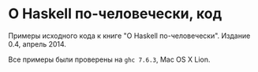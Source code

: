 О Haskell по-человечески, код
=============================

Примеры исходного кода к книге "О Haskell по-человечески".
Издание 0.4, апрель 2014.

Все примеры были проверены на `ghc 7.6.3`, Mac OS X Lion.
